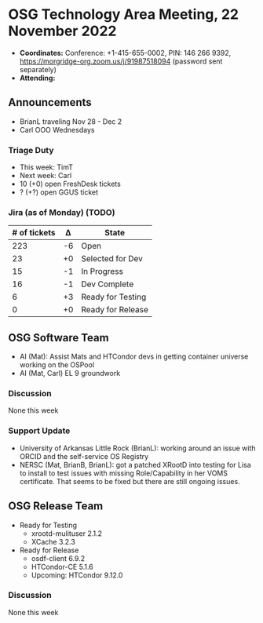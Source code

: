 # OSG Technology Area Meeting, 22 November 2022

-   **Coordinates:** Conference: +1-415-655-0002, PIN: 146 266 9392,
    <https://morgridge-org.zoom.us/j/91987518094> (password sent separately)
-   **Attending:**

## Announcements

-   BrianL traveling Nov 28 - Dec 2
-   Carl OOO Wednesdays

### Triage Duty

-   This week: TimT
-   Next week: Carl
-   10 (+0) open FreshDesk tickets
-   ? (+?) open GGUS ticket

### Jira (as of Monday) (TODO)

| # of tickets | &Delta; | State             |
|--------------|---------|-------------------|
| 223          | -6      | Open              |
| 23           | +0      | Selected for Dev  |
| 15           | -1      | In Progress       |
| 16           | -1      | Dev Complete      |
| 6            | +3      | Ready for Testing |
| 0            | +0      | Ready for Release |

## OSG Software Team

-  AI (Mat): Assist Mats and HTCondor devs in getting container universe working on the OSPool
-  AI (Mat, Carl) EL 9 groundwork

### Discussion

None this week

### Support Update

-   University of Arkansas Little Rock (BrianL): working around an issue with ORCID and the self-service OS Registry
-   NERSC (Mat, BrianB, BrianL): got a patched XRootD into testing for Lisa to install to test issues with missing
    Role/Capability in her VOMS certificate. That seems to be fixed but there are still ongoing issues.

## OSG Release Team

-   Ready for Testing
    -   xrootd-mulituser 2.1.2
    -   XCache 3.2.3
-   Ready for Release
    -   osdf-client 6.9.2
    -   HTCondor-CE 5.1.6
    -   Upcoming: HTCondor 9.12.0

### Discussion

None this week
